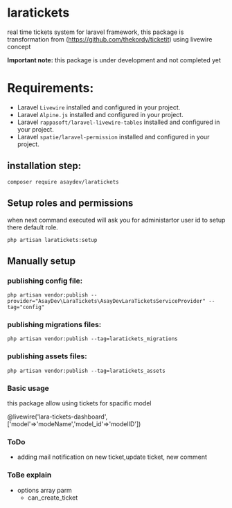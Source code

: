 # laratickets
real time tickets system for laravel framework, this package is transformation from (https://github.com/thekordy/ticketit) using livewire concept

**Important note:** this package is under development and not completed yet

# Requirements:
- Laravel `Livewire` installed and configured in your project.
- Laravel `Alpine.js` installed and configured in your project.
- Laravel `rappasoft/laravel-livewire-tables` installed and configured in your project.
- Laravel `spatie/laravel-permission` installed and configured in your project.


## installation step:

`composer require asaydev/laratickets`

## Setup roles and permissions

when next command executed will ask you for administartor user id to setup there default role.

`php artisan laratickets:setup`


## Manually setup

### publishing config file:

`php artisan vendor:publish --provider="AsayDev\LaraTickets\AsayDevLaraTicketsServiceProvider" --tag="config"`

### publishing migrations files:

`php artisan vendor:publish --tag=laratickets_migrations`

### publishing assets files:

`php artisan vendor:publish --tag=laratickets_assets`

### Basic usage

this package allow using tickets for spacific model

@livewire('lara-tickets-dashboard',['model'=>'modeName','model_id'=>'modelID'])

### ToDo
- adding mail notification on new ticket,update ticket, new comment

### ToBe explain
- options array parm
    - can_create_ticket
    
